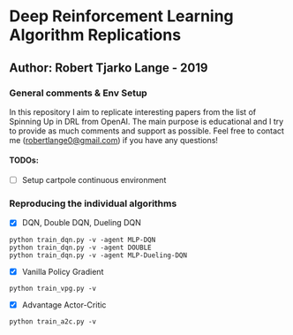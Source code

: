 # Deep Reinforcement Learning Algorithm Replications
## Author: Robert Tjarko Lange - 2019

### General comments & Env Setup

In this repository I aim to replicate interesting papers from the list of Spinning Up in DRL from OpenAI. The main purpose is educational and I try to provide as much comments and support as possible. Feel free to contact me (robertlange0@gmail.com) if you have any questions!

#### TODOs:

* [ ] Setup cartpole continuous environment

### Reproducing the individual algorithms

* [x] DQN, Double DQN, Dueling DQN

```
python train_dqn.py -v -agent MLP-DQN
python train_dqn.py -v -agent DOUBLE
python train_dqn.py -v -agent MLP-Dueling-DQN
```

* [x] Vanilla Policy Gradient

```
python train_vpg.py -v
```


* [x] Advantage Actor-Critic

```
python train_a2c.py -v
```
